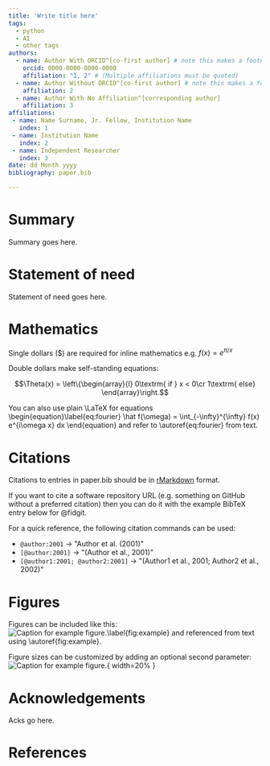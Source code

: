 ```yaml
---
title: 'Write title here'
tags:
  - python
  - AI
  - other tags
authors:
  - name: Author With ORCID^[co-first author] # note this makes a footnote saying 'co-first author'
    orcid: 0000-0000-0000-0000
    affiliation: "1, 2" # (Multiple affiliations must be quoted)
  - name: Author Without ORCID^[co-first author] # note this makes a footnote saying 'co-first author'
    affiliation: 2
  - name: Author With No Affiliation^[corresponding author]
    affiliation: 3
affiliations:
 - name: Name Surname, Jr. Fellow, Institution Name
   index: 1
 - name: Institution Name
   index: 2
 - name: Independent Researcher
   index: 3
date: dd Month yyyy
bibliography: paper.bib

---
```


# Summary

Summary goes here.

# Statement of need

Statement of need goes here.

# Mathematics

Single dollars ($) are required for inline mathematics e.g. $f(x) = e^{\pi/x}$

Double dollars make self-standing equations:

$$\Theta(x) = \left\{\begin{array}{l}
0\textrm{ if } x < 0\cr
1\textrm{ else}
\end{array}\right.$$

You can also use plain \LaTeX for equations
\begin{equation}\label{eq:fourier}
\hat f(\omega) = \int_{-\infty}^{\infty} f(x) e^{i\omega x} dx
\end{equation}
and refer to \autoref{eq:fourier} from text.

# Citations

Citations to entries in paper.bib should be in
[rMarkdown](http://rmarkdown.rstudio.com/authoring_bibliographies_and_citations.html)
format.

If you want to cite a software repository URL (e.g. something on GitHub without a preferred
citation) then you can do it with the example BibTeX entry below for @fidgit.

For a quick reference, the following citation commands can be used:
- `@author:2001`  ->  "Author et al. (2001)"
- `[@author:2001]` -> "(Author et al., 2001)"
- `[@author1:2001; @author2:2001]` -> "(Author1 et al., 2001; Author2 et al., 2002)"

# Figures

Figures can be included like this:
![Caption for example figure.\label{fig:example}](https://user-images.githubusercontent.com/3244249/151994514-b584b984-a148-4ade-80ee-0f88b0aefa45.png)
and referenced from text using \autoref{fig:example}.

Figure sizes can be customized by adding an optional second parameter:
![Caption for example figure.](https://user-images.githubusercontent.com/3244249/151994514-b584b984-a148-4ade-80ee-0f88b0aefa45.png){ width=20% }

# Acknowledgements

Acks go here.

# References
